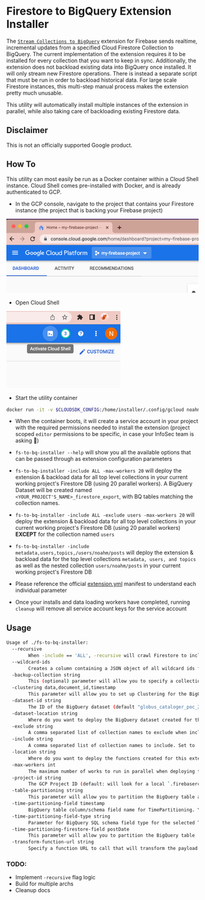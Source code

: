 # Firestore to BigQuery Extension Installer
The [`Stream Collections to BigQuery`](https://firebase.google.com/products/extensions/firebase-firestore-bigquery-export) extension for Firebase sends realtime, incremental updates from a specified Cloud Firestore Collection to BigQuery. The current implementation of the extension requires it to be installed for every collection that you want to keep in sync. Additionally, the extension does not backload existing data into BigQuery once installed. It will only stream new Firestore operations. There is instead a separate script that must be run in order to backload historical data. For large scale Firestore instances, this multi-step manual process makes the extension pretty much unusable.

This utility will automatically install multiple instances of the extension in parallel, while also taking care of backloading existing Firestore data.  
  
    
## Disclaimer
This is not an officially supported Google product.  
  
   
## How To
This utility can most easily be run as a Docker container within a Cloud Shell instance. Cloud Shell comes pre-installed with Docker, and is already authenticated to GCP.

- In the GCP console, navigate to the project that contains your Firestore instance (the project that is backing your Firebase project)
  
![Alt text](assets/set-project.png?raw=true "Set-Project")  
  
- Open Cloud Shell  
  
![Alt text](assets/activate-cloud-shell.png?raw=true "Cloud-Shell")  
  
- Start the utility container
```bash
docker run -it -v $CLOUDSDK_CONFIG:/home/installer/.config/gcloud noahmercado/fs-to-bq-installer:latest
```

- When the container boots, it will create a service account in your project with the required permissions needed to install the extension (project scoped `editor` permissions to be specific, in case your InfoSec team is asking :slightly_smiling_face:)

- `fs-to-bq-installer --help` will show you all the available options that can be passed through as extension configuration parameters

- `fs-to-bq-installer -include ALL -max-workers 20` will deploy the extension & backload data for all top level collections in your current working project's Firestore DB (using 20 parallel workers). A BigQuery Dataset will be created named `<YOUR_PROJECT'S_NAME>_firestore_export`, with BQ tables matching the collection names. 

- `fs-to-bq-installer -include ALL -exclude users -max-workers 20` will deploy the extension & backload data for all top level collections in your current working project's Firestore DB (using 20 parallel workers) **EXCEPT** for the collection named `users`

- `fs-to-bq-installer -include metadata,users,topics,/users/noahm/posts` will deploy the extension & backload data for the top level collections `metadata, users, and topics` as well as the nested collection `users/noahm/posts` in your current working project's Firestore DB

- Please reference the official [extension.yml](https://github.com/firebase/extensions/blob/master/firestore-bigquery-export/extension.yaml) manifest to understand each individual parameter 

- Once your installs and data loading workers have completed, running `cleanup` will remove all service account keys for the service account


## Usage
```bash
Usage of ./fs-to-bq-installer:
  --recursive
        When -include == 'ALL', -recursive will crawl Firestore to include all subcollections
  --wildcard-ids
        Creates a column containing a JSON object of all wildcard ids from a documents path.
  -backup-collection string
        This (optional) parameter will allow you to specify a collection for which failed BigQuery updates will be written to.
  -clustering data,document_id,timestamp
        This parameter will allow you to set up Clustering for the BigQuery Table created by the extension. (for example: data,document_id,timestamp- no whitespaces). You can select up to 4 comma separated fields(order matters). Available schema extensions table fields for clustering: `document_id, timestamp, event_id, operation, data`.
  -dataset-id string
        The ID of the BigQuery dataset (default "globus_cataloger_poc_240de_firestore_export")
  -dataset-location string
        Where do you want to deploy the BigQuery dataset created for this extension? For help selecting a location, refer to the [location selection guide](https://cloud.google.com/bigquery/docs/locations). (default "us")
  -exclude string
        A comma separated list of collection names to exclude when include is set to 'ALL'
  -include string
        A comma separated list of collection names to include. Set to 'ALL' to include all collections
  -location string
        Where do you want to deploy the functions created for this extension?  You usually want a location close to your database. For help selecting a location, refer to the [location selection guide](https://firebase.google.com/docs/functions/locations). (default "us-central1")
  -max-workers int
        The maximum number of works to run in parallel when deploying the extension (default 5)
  -project-id string
        The GCP Project ID (default: will look for a local `.firebaserc` file, followed by env var `$GOOGLE_PROJECT_ID`. If neither are found is empty string)
  -table-partitioning string
        This parameter will allow you to partition the BigQuery table and BigQuery view created by the extension based on data ingestion time. You may select the granularity of partitioning based upon one of: HOUR, DAY, MONTH, YEAR. This will      generate one partition per day, hour, month or year, respectively. (default "NONE")
  -time-partitioning-field timestamp
        BigQuery table column/schema field name for TimePartitioning. You can choose schema available as timestamp OR new custom defined column that will be assigned to the selected Firestore Document field below. Defaults to pseudo column _PARTITIONTIME if unspecified. Cannot be changed if Table is already partitioned.
  -time-partitioning-field-type string
        Parameter for BigQuery SQL schema field type for the selected Time Partitioning Firestore Document field option. Cannot be changed if Table is already partitioned. (default "omit")
  -time-partitioning-firestore-field postDate
        This parameter will allow you to partition the BigQuery table  created by the extension based on selected. The Firestore Document field value must be a top-level TIMESTAMP, DATETIME, DATE field BigQuery string format or Firestore timestamp(will be converted to BigQuery TIMESTAMP). Cannot be changed if Table is already partitioned. example: postDate
  -transform-function-url string
        Specify a function URL to call that will transform the payload that will be written to BigQuery. See the pre-install documentation for more details.

```  
  
<!-- (default: will look for a local `.firebaserc` file, followed by env var `$GOOGLE_PROJECT_ID`. If neither are found is empty string) -->
### TODO:
- Implement `-recursive` flag logic
- Build for multiple archs
- Cleanup docs
